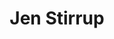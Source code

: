 ---
title: "Jen Stirrup"
twitter: "jenstirrup"
website: "https://jenstirrup.com/"
github: "datarelish"
layout: "speaker"
type: "speaker"
---